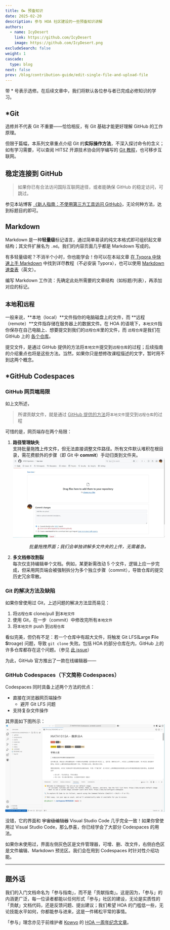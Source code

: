 ```yaml
---
title: 0► 预备知识
date: 2025-02-20
description: 参与 HOA 社区建设的一些预备知识讲解
authors:
  - name: IcyDesert
    link: https://github.com/IcyDesert
    image: https://github.com/IcyDesert.png
excludeSearch: false
weight: 1
cascade:
  type: blog
next: false
prev: /blog/contribution-guide/edit-single-file-and-upload-file
---
```


带 * 号表示选修。在后续文章中，我们将默认各位参与者已完成必修知识的学习。

## *Git

选修并不代表 Git 不重要——恰恰相反，有 Git 基础才能更好理解 GitHub 的工作原理。

但限于篇幅，本系列文章重点介绍 Git 的**实际操作方法**，不深入探讨命令的含义；如有学习需要，可以查阅 HITSZ 开源技术协会同学编写的 [Git 教程](https://wiki.osa.moe/guide-for-beginner/git-tutorial/)，也可移步互联网。

## 稳定连接到 GitHub

> 如果你已有合法访问国际互联网途径，或者能确保 GitHub 的稳定访问，可跳过。

参见本站博客 [《新人指南：不使用第三方工具访问 GitHub》](https://hoa.moe/blog/access-github/)，无论何种方法，达到标题目的即可。

## Markdown

Markdown 是一种**轻量级**标记语言，通过简单易读的纯文本格式即可组织起文章结构；其文件扩展名为 `.md`。我们的内容页面几乎都是 Markdown 写成的。

有多轻量级呢？不消半个小时，你也能学会！你可以在本站文章
[在 Typora 中快速上手 Markdown](https://hoa.moe/blog/markdown-and-latex/getting-started-with-markdown-in-typora/) 中找到详尽教程（不必安装 Typora），也可以使用 [Markdown 速查表](https://www.markdownguide.org/cheat-sheet/)（英文）。

编写 Markdown 工作流：先确定此处所需要的文章结构（如标题/列表），再添加对应的标记。


## `本地`和`远程`

一般来说，**本地（local）**文件指你的电脑磁盘上的文件，而 **远程（remote）**文件指存储在服务器上的数据文件。在 HOA 的语境下，`本地文件`指你保存在自己电脑上、想要提交到我们的`远程仓库`里的文件，而 `远程仓库`是我们在 GitHub 上的 [各个仓库](https://github.com/HITSZ-OpenAuto)。

提交文件，是通过 GitHub 提供的方法将`本地文件`提交到`远程仓库`的过程；后续指南的介绍重点也将是这些方法。当然，如果你只是想修改课程描述的文字，暂时用不到这两个概念。

## *GitHub Codespaces

### GitHub 网页端局限
如上文所述，
> 所谓贡献文件，就是通过 <ins>GitHub 提供的方法</ins>将`本地文件`提交到`远程仓库`的过程

可惜的是，网页端存在两个局限：
1. **路径管理缺失**  
支持批量拖拽上传文件，但无法直接调整文件路径。所有文件默认堆积在根目录，需花费额外的步骤（即 Git 中 **commit**）手动归类到文件夹。
![多文件上传](./img/upload-files.jpg)
*<center>批量拖拽界面；我们会单独讲解多文件夹的上传，无需着急。</center>*

2. **多文档修改割裂**  
每次仅支持编辑单个文档。例如，某更新需改动 5 个文件，逻辑上应一步完成，但采用网页端会被强制拆分为多个独立步骤（commit），导致仓库的提交历史冗余零散。

### Git 的解决方法及缺陷
如果你曾使用过 Git，上述问题的解决方法显而易见：
1. 将`远程仓库` clone/pull 到`本地文件`
2. 使用 Git，在一步（commit）中修改完所有`本地文件`
3. 将`本地文件` push 到`远程仓库`

看似完美，但仍有不足：若一个仓库中有超大文件，将触发 Git LFS(**L**arge **F**ile **S**troage) 问题，导致 `git clone` 失败。包括 HOA 的部分仓库在内，GitHub 上的许多仓库都存在这个问题。（参见 [此 issue](https://github.com/HITSZ-OpenAuto/MATH1002/issues/13)）

为此，GitHub 官方推出了一款在线编辑器——

### GitHub Codespaces（下文简称 Codespaces）

Codespaces 同时具备上述两个方法的优点：
- 直接在浏览器网页端操作
  - 避开 Git LFS 问题
- 支持复杂文件操作

其界面如下图所示：
![Codespaces 和 Visual Studio Code 的界面几乎相同](./img/codespaces_interface.png)

没错，它的界面和 ~~宇宙级编辑器~~ Visual Studio Code 几乎完全一致！如果你曾使用过 Visual Studio Code，那么恭喜，你已经学会了大部分 Codespaces 的用法。

如果你未使用过，界面左侧灰色区是文件管理器，可增、删、改文件，右侧白色区是文件编辑、Markdown 预览区。我们会在用到 Codespaces 时针对性介绍功能。

---

## 题外话

我们的入门文档命名为「参与指南」，而不是「贡献指南」。这是因为，「参与」的内涵更广泛，每一位读者都能以任何形式「参与」社区的建设，无论是实质性的「贡献」文档代码，还是反馈问题、提出建议；我们希望 HOA 的门槛低一些，无论技能水平如何，你都能参与进来，这是一件稀松平常的事情。

「参与」理念亦见于前维护者 [Kowyo](https://github.com/Kowyo) 的 [HOA 一周年纪念文章](https://hoa.moe/news/1st-anniversary/kowyo/#%e5%88%9b%e4%b8%9a%e5%85%ac%e5%8f%b8%e7%9a%84%e6%93%8d%e5%bf%83)。